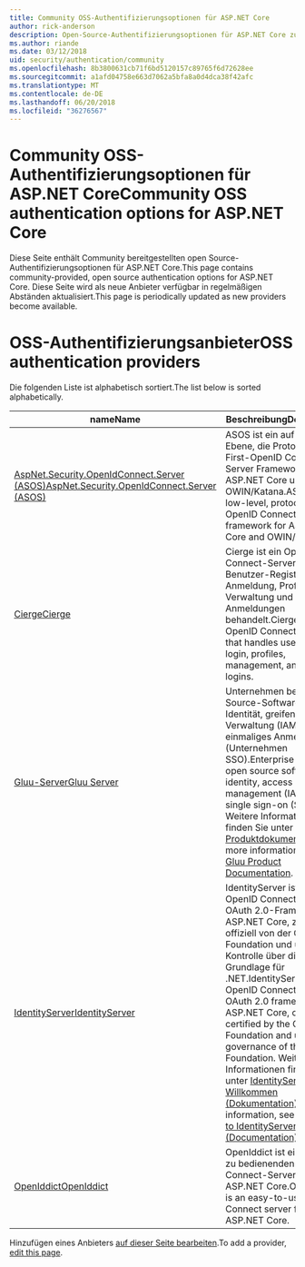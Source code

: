 ```yaml
---
title: Community OSS-Authentifizierungsoptionen für ASP.NET Core
author: rick-anderson
description: Open-Source-Authentifizierungsoptionen für ASP.NET Core zu ermitteln.
ms.author: riande
ms.date: 03/12/2018
uid: security/authentication/community
ms.openlocfilehash: 8b3800631cb71f6bd5120157c89765f6d72628ee
ms.sourcegitcommit: a1afd04758e663d7062a5bfa8a0d4dca38f42afc
ms.translationtype: MT
ms.contentlocale: de-DE
ms.lasthandoff: 06/20/2018
ms.locfileid: "36276567"
---
```

# <a name="community-oss-authentication-options-for-aspnet-core"></a><span data-ttu-id="1b1ad-103">Community OSS-Authentifizierungsoptionen für ASP.NET Core</span><span class="sxs-lookup"><span data-stu-id="1b1ad-103">Community OSS authentication options for ASP.NET Core</span></span>

<span data-ttu-id="1b1ad-104">Diese Seite enthält Community bereitgestellten open Source-Authentifizierungsoptionen für ASP.NET Core.</span><span class="sxs-lookup"><span data-stu-id="1b1ad-104">This page contains community-provided, open source authentication options for ASP.NET Core.</span></span> <span data-ttu-id="1b1ad-105">Diese Seite wird als neue Anbieter verfügbar in regelmäßigen Abständen aktualisiert.</span><span class="sxs-lookup"><span data-stu-id="1b1ad-105">This page is periodically updated as new providers become available.</span></span>

# <a name="oss-authentication-providers"></a><span data-ttu-id="1b1ad-106">OSS-Authentifizierungsanbieter</span><span class="sxs-lookup"><span data-stu-id="1b1ad-106">OSS authentication providers</span></span>

<span data-ttu-id="1b1ad-107">Die folgenden Liste ist alphabetisch sortiert.</span><span class="sxs-lookup"><span data-stu-id="1b1ad-107">The list below is sorted alphabetically.</span></span>

| <span data-ttu-id="1b1ad-108">name</span><span class="sxs-lookup"><span data-stu-id="1b1ad-108">Name</span></span> | <span data-ttu-id="1b1ad-109">Beschreibung</span><span class="sxs-lookup"><span data-stu-id="1b1ad-109">Description</span></span> |
| ---- | ----------- |
| [<span data-ttu-id="1b1ad-110">AspNet.Security.OpenIdConnect.Server (ASOS)</span><span class="sxs-lookup"><span data-stu-id="1b1ad-110">AspNet.Security.OpenIdConnect.Server (ASOS)</span></span>](https://github.com/aspnet-contrib/AspNet.Security.OpenIdConnect.Server) | <span data-ttu-id="1b1ad-111">ASOS ist ein auf niedriger Ebene, die Protokoll-First-OpenID Connect-Server Framework für ASP.NET Core und OWIN/Katana.</span><span class="sxs-lookup"><span data-stu-id="1b1ad-111">ASOS is a low-level, protocol-first OpenID Connect server framework for ASP.NET Core and OWIN/Katana.</span></span> |
| [<span data-ttu-id="1b1ad-112">Cierge</span><span class="sxs-lookup"><span data-stu-id="1b1ad-112">Cierge</span></span>](https://github.com/pwdless/Cierge) | <span data-ttu-id="1b1ad-113">Cierge ist ein OpenID Connect-Server, der Benutzer-Registrierung, Anmeldung, Profile, Verwaltung und soziale Anmeldungen behandelt.</span><span class="sxs-lookup"><span data-stu-id="1b1ad-113">Cierge is an OpenID Connect server that handles user signup, login, profiles, management, and social logins.</span></span> |
| [<span data-ttu-id="1b1ad-114">Gluu-Server</span><span class="sxs-lookup"><span data-stu-id="1b1ad-114">Gluu Server</span></span>](https://gluu.org/) | <span data-ttu-id="1b1ad-115">Unternehmen bereit, open Source-Software für Identität, greifen Sie auf Verwaltung (IAM) und einmaliges Anmelden für (Unternehmen SSO).</span><span class="sxs-lookup"><span data-stu-id="1b1ad-115">Enterprise ready, open source software for identity, access management (IAM), and single sign-on (SSO).</span></span> <span data-ttu-id="1b1ad-116">Weitere Informationen finden Sie unter der [Gluu Produktdokumentation](https://gluu.org/docs/).</span><span class="sxs-lookup"><span data-stu-id="1b1ad-116">For more information, see the [Gluu Product Documentation](https://gluu.org/docs/).</span></span> |
| [<span data-ttu-id="1b1ad-117">IdentityServer</span><span class="sxs-lookup"><span data-stu-id="1b1ad-117">IdentityServer</span></span>](https://identityserver.io/) | <span data-ttu-id="1b1ad-118">IdentityServer ist ein OpenID Connect und OAuth 2.0-Framework für ASP.NET Core, zertifiziert offiziell von der OpenID-Foundation und unter der Kontrolle über die Grundlage für .NET.</span><span class="sxs-lookup"><span data-stu-id="1b1ad-118">IdentityServer is an OpenID Connect and OAuth 2.0 framework for ASP.NET Core, officially certified by the OpenID Foundation and under governance of the .NET Foundation.</span></span> <span data-ttu-id="1b1ad-119">Weitere Informationen finden Sie unter [IdentityServer4 Willkommen (Dokumentation)](https://identityserver4.readthedocs.io/en/release/).</span><span class="sxs-lookup"><span data-stu-id="1b1ad-119">For more information, see [Welcome to IdentityServer4 (Documentation)](https://identityserver4.readthedocs.io/en/release/).</span></span> |
| [<span data-ttu-id="1b1ad-120">OpenIddict</span><span class="sxs-lookup"><span data-stu-id="1b1ad-120">OpenIddict</span></span>](https://github.com/openiddict/openiddict-core) | <span data-ttu-id="1b1ad-121">OpenIddict ist ein einfach zu bedienenden OpenID Connect-Server für ASP.NET Core.</span><span class="sxs-lookup"><span data-stu-id="1b1ad-121">OpenIddict is an easy-to-use OpenID Connect server for ASP.NET Core.</span></span> |

<span data-ttu-id="1b1ad-122">Hinzufügen eines Anbieters [auf dieser Seite bearbeiten](https://github.com/login?return_to=https%3A%2F%2Fgithub.com%2Faspnet%2FDocs%2Fedit%2Fmaster%2Faspnetcore%2Fsecurity%2Fauthentication%2Fcommunity.md).</span><span class="sxs-lookup"><span data-stu-id="1b1ad-122">To add a provider, [edit this page](https://github.com/login?return_to=https%3A%2F%2Fgithub.com%2Faspnet%2FDocs%2Fedit%2Fmaster%2Faspnetcore%2Fsecurity%2Fauthentication%2Fcommunity.md).</span></span>
